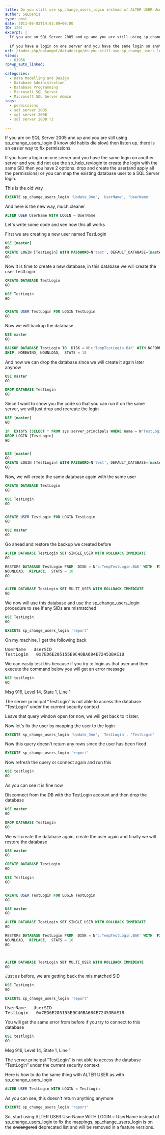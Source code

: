 ```yaml
---
title: Do you still use sp_change_users_login instead of ALTER USER UserName WITH LOGIN = UserName
author: SQLDenis
type: post
date: 2011-06-03T14:03:00+00:00
ID: 1201
excerpt: |
  If you are on SQL Server 2005 and up and you are still using sp_change_users_login (I know old habits die slow) then listen up, there is an easier way to fix permissions.
  
  If you have a login on one server and you have the same login on another server&hellip;
url: /index.php/datamgmt/datadesign/do-you-still-use-sp_change_users_login/
views:
  - 61956
rp4wp_auto_linked:
  - 1
categories:
  - Data Modelling and Design
  - Database Administration
  - Database Programming
  - Microsoft SQL Server
  - Microsoft SQL Server Admin
tags:
  - permissions
  - sql server 2005
  - sql server 2008
  - sql server 2008 r2

---
```

If you are on SQL Server 2005 and up and you are still using sp\_change\_users_login (I know old habits die slow) then listen up, there is an easier way to fix permissions.

If you have a login on one server and you have the same login on another server and you did not use the sp\_help\_revlogin to create the login with the same SID then you have 2 options. drop and create the user(and apply all the permissions) or you can map the existing database user to a SQL Server login.

This is the old way

```sql
EXECUTE sp_change_users_login 'Update_One', 'UserName', 'UserName'
```

And here is the new way, much cleaner

```sql
ALTER USER UserName WITH LOGIN = UserName
```

Let's write some code and see how this all works

First we are creating a new user named TestLogin

```sql
USE [master]
GO
CREATE LOGIN [TestLogin] WITH PASSWORD=N'test', DEFAULT_DATABASE=[master], CHECK_EXPIRATION=OFF, CHECK_POLICY=OFF
GO
```
Now it is time to create a new database, in this database we will create the user TestLogin

```sql
CREATE DATABASE TestLogin
GO

USE TestLogin
GO


CREATE USER TestLogin FOR LOGIN TestLogin
GO
```

Now we will backup the database

```sql
USE master
GO

BACKUP DATABASE TestLogin TO  DISK = N'c:TempTestLogin.BAK' WITH NOFORMAT, INIT,  NAME = N'TestLogin-Full', 
SKIP, NOREWIND, NOUNLOAD,  STATS = 10
```
And now we can drop the database since we will create it again later anyhow

```sql
USE master
GO

DROP DATABASE TestLogin
GO
```

Since I want to show you the code so that you can run it on the same server, we will just drop and recreate the login

```sql
USE [master]
GO

IF  EXISTS (SELECT * FROM sys.server_principals WHERE name = N'TestLogin')
DROP LOGIN [TestLogin]
GO


USE [master]
GO
CREATE LOGIN [TestLogin] WITH PASSWORD=N'test', DEFAULT_DATABASE=[master], CHECK_EXPIRATION=OFF, CHECK_POLICY=OFF
GO
```

Now, we will create the same database again with the same user

```sql
CREATE DATABASE TestLogin
GO

USE TestLogin
GO


CREATE USER TestLogin FOR LOGIN TestLogin
GO

USE master
GO
```
Go ahead and restore the backup we created before

```sql
ALTER DATABASE TestLogin SET SINGLE_USER WITH ROLLBACK IMMEDIATE
GO

RESTORE DATABASE TestLogin FROM  DISK = N'c:TempTestLogin.BAK' WITH  FILE = 1,
NOUNLOAD,  REPLACE,  STATS = 10
GO


ALTER DATABASE TestLogin SET MULTI_USER WITH ROLLBACK IMMEDIATE
GO
```

We now will use this database and use the sp\_change\_users_login procedure to see if any SIDs are mismatched

```sql
USE TestLogin
GO

EXECUTE sp_change_users_login 'report'
```

On my machine, I get the following back

<pre>UserName	UserSID
TestLogin	0x7ED6E205155E9C40BA684E72453BAE1B</pre>

We can easily test this because if you try to login as that user and then execute the command below you will get an error message

```sql
USE testlogin
GO
```

Msg 916, Level 14, State 1, Line 1
  
The server principal “TestLogin” is not able to access the database “TestLogin” under the current security context.

Leave that query window open for now, we will get back to it later.
  
Now let's fix the user by mapping the user to the login

```sql
EXECUTE sp_change_users_login 'Update_One', 'TestLogin', 'TestLogin'
```

Now this query doesn't return any rows since the user has been fixed

```sql
EXECUTE sp_change_users_login 'report'
```

Now refresh the query or connect again and run this

```sql
USE testlogin
GO
```
As you can see it is fine now

Disconnect from the DB with the TestLogin account and then drop the database

```sql
USE master
GO

DROP DATABASE TestLogin
GO
```

We will create the database again, create the user again and finally we will restore the database

```sql
USE master
GO

CREATE DATABASE TestLogin
GO

USE TestLogin
GO


CREATE USER TestLogin FOR LOGIN TestLogin
GO

USE master
GO

ALTER DATABASE TestLogin SET SINGLE_USER WITH ROLLBACK IMMEDIATE
GO

RESTORE DATABASE TestLogin FROM  DISK = N'c:TempTestLogin.BAK' WITH  FILE = 1,
NOUNLOAD,  REPLACE,  STATS = 10
GO



ALTER DATABASE TestLogin SET MULTI_USER WITH ROLLBACK IMMEDIATE
GO
```

Just as before, we are getting back the mis matched SID

```sql
USE TestLogin
GO

EXECUTE sp_change_users_login 'report'
```

<pre>UserName	UserSID
TestLogin	0x7ED6E205155E9C40BA684E72453BAE1B</pre>

You will get the same error from before if you try to connect to this database

```sql
USE testlogin
GO
```

Msg 916, Level 14, State 1, Line 1
  
The server principal “TestLogin” is not able to access the database “TestLogin” under the current security context.

Here is how to do the same thing with ALTER USER as with sp\_change\_users_login 

```sql
ALTER USER TestLogin WITH LOGIN = TestLogin
```

As you can see, this doesn't return anything anymore

```sql
EXECUTE sp_change_users_login 'report'
```

So, start using ALTER USER UserName WITH LOGIN = UserName instead of sp\_change\_users\_login to fix the mappings, sp\_change\_users\_login is on the <del>endangered</del> deprecated list and will be removed in a feature versions.